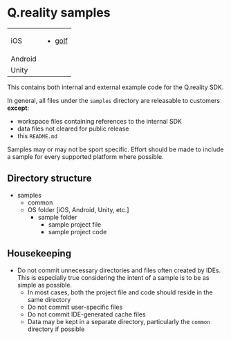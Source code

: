 # Q.reality samples

| | |
| --- | --- |
| iOS | <ul><li>[golf](/samples/iOS/golf)</li></ul> |
| Android | |
| Unity | |

This contains both internal and external example code for the Q.reality SDK. 

In general, all files under the `samples` directory are releasable to customers __except__:
- workspace files containing references to the internal SDK
- data files not cleared for public release
- this `README.md`

Samples may or may not be sport specific. Effort should be made to include a sample for every supported platform where possible.

## Directory structure 

- samples
  - common
  - OS folder [iOS, Android, Unity, etc.]
    - sample folder 
      - sample project file
      - sample project code

## Housekeeping
- Do not commit unnecessary directories and files often created by IDEs. This is especially true considering the intent of a sample is to be as simple as possible. 
  - In most cases, both the project file and code should reside in the same directory
  - Do not commit user-specific files
  - Do not commit IDE-generated cache files
  - Data may be kept in a separate directory, particularly the `common` directory if possible

